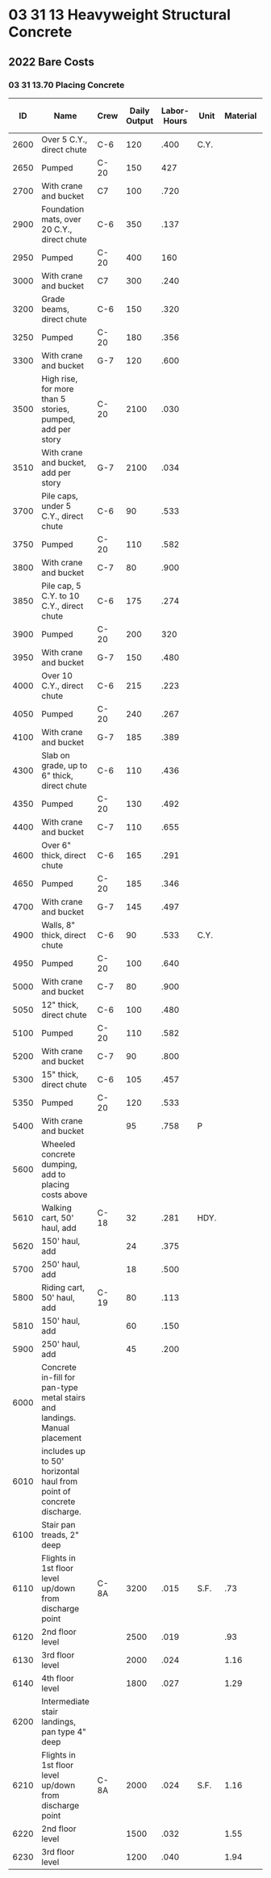 # 03 31 13 Heavyweight Structural Concrete

## 2022 Bare Costs

### 03 31 13.70 Placing Concrete

| ID    | Name                                                                 | Crew  | Daily Output | Labor-Hours | Unit | Material | Labor  | Equipment | Total  | Total Incl O&P |
|-------|----------------------------------------------------------------------|-------|--------------|-------------|------|----------|--------|-----------|--------|----------------|
| 2600  | Over 5 C.Y., direct chute                                            | C-6   | 120          | .400        | C.Y. |          | 18.90  | .46       | 19.36  | 28.50          |
| 2650  | Pumped                                                               | C-20  | 150          | 427         |      |          | 21     | 5.40      | 26.40  | 37             |
| 2700  | With crane and bucket                                                | C7    | 100          | .720        |      |          | 35.50  | 23.50     | 59     | 78.50          |
| 2900  | Foundation mats, over 20 C.Y., direct chute                          | C-6   | 350          | .137        |      |          | 6.45   | .16       | 6.61   | 9.80           |
| 2950  | Pumped                                                               | C-20  | 400          | 160         |      |          | 7.80   | 2.03      | 9.83   | 13.80          |
| 3000  | With crane and bucket                                                | C7    | 300          | .240        |      |          | 11.80  | 7.90      | 19.70  | 26.50          |
| 3200  | Grade beams, direct chute                                            | C-6   | 150          | .320        |      |          | 15.10  | .37       | 15.47  | 23             |
| 3250  | Pumped                                                               | C-20  | 180          | .356        |      |          | 17.30  | 4.50      | 21.80  | 30.50          |
| 3300  | With crane and bucket                                                | G-7   | 120          | .600        |      |          | 29.50  | 19.75     | 49.25  | 65.50          |
| 3500  | High rise, for more than 5 stories, pumped, add per story            | C-20  | 2100         | .030        |      |          | 1.48   | .39       | 1.87   | 2.62           |
| 3510  | With crane and bucket, add per story                                 | G-7   | 2100         | .034        |      |          | 1.69   | 1.13      | 2.82   | 3.75           |
| 3700  | Pile caps, under 5 C.Y., direct chute                                | C-6   | 90           | .533        |      |          | 25     | .62       | 25.62  | 38             |
| 3750  | Pumped                                                               | C-20  | 110          | .582        |      |          | 28.50  | 7.35      | 35.85  | 50             |
| 3800  | With crane and bucket                                                | C-7   | 80           | .900        |      |          | 44.50  | 29.50     | 74     | 98.50          |
| 3850  | Pile cap, 5 C.Y. to 10 C.Y., direct chute                            | C-6   | 175          | .274        |      |          | 12.95  | .32       | 13.27  | 19.55          |
| 3900  | Pumped                                                               | C-20  | 200          | 320         |      |          | 15.55  | 4.05      | 19.60  | 27.50          |
| 3950  | With crane and bucket                                                | G-7   | 150          | .480        |      |          | 23.50  | 15.80     | 39.30  | 52.50          |
| 4000  | Over 10 C.Y., direct chute                                           | C-6   | 215          | .223        |      |          | 10.55  | .26       | 10.81  | 15.95          |
| 4050  | Pumped                                                               | C-20  | 240          | .267        |      |          | 12.95  | 3.38      | 16.33  | 23             |
| 4100  | With crane and bucket                                                | G-7   | 185          | .389        |      |          | 19.15  | 12.80     | 31.95  | 42.50          |
| 4300  | Slab on grade, up to 6" thick, direct chute                          | C-6   | 110          | .436        |      |          | 20.50  | .51       | 21.01  | 31             |
| 4350  | Pumped                                                               | C-20  | 130          | .492        |      |          | 24.4   | 6.25      | 30.25  | 42.50          |
| 4400  | With crane and bucket                                                | C-7   | 110          | .655        |      |          | 32     | 21.50     | 53.50  | 71.50          |
| 4600  | Over 6" thick, direct chute                                          | C-6   | 165          | .291        |      |          | 13.75  | .34       | 14.09  | 21             |
| 4650  | Pumped                                                               | C-20  | 185          | .346        |      |          | 16.85  | 4.38      | 21.23  | 30             |
| 4700  | With crane and bucket                                                | G-7   | 145          | .497        |      |          | 24.50  | 16.35     | 40.85  | 54.50          |
| 4900  | Walls, 8" thick, direct chute                                        | C-6   | 90           | .533        | C.Y. |          | 25     | .62       | 25.62  | 38             |
| 4950  | Pumped                                                               | C-20  | 100          | .640        |      |          | 31     | 8.10      | 39.10  | 55             |
| 5000  | With crane and bucket                                                | C-7   | 80           | .900        |      |          | 44.50  | 29.50     | 74     | 98.50          |
| 5050  | 12" thick, direct chute                                              | C-6   | 100          | .480        |      |          | 22.50  | .56       | 23.06  | 34             |
| 5100  | Pumped                                                               | C-20  | 110          | .582        |      |          | 28.50  | 7.35      | 35.85  | 50             |
| 5200  | With crane and bucket                                                | C-7   | 90           | .800        |      |          | 39.50  | 26.50     | 66     | 87.50          |
| 5300  | 15" thick, direct chute                                              | C-6   | 105          | .457        |      |          | 21.50  | .53       | 22.03  | 32.50          |
| 5350  | Pumped                                                               | C-20  | 120          | .533        |      |          | 26     | 6.75      | 32.75  | 46             |
| 5400  | With crane and bucket                                                |       | 95           | .758        | P    |          | 37.50  | 25        | 62.50  | 83             |
| 5600  | Wheeled concrete dumping, add to placing costs above                 |       |              |             |      |          |        |           |        |                |
| 5610  | Walking cart, 50' haul, add                                          | C-18  | 32           | .281        | HDY. |          | 12.90  | 3.72      | 16.62  | 23.50          |
| 5620  | 150' haul, add                                                       |       | 24           | .375        |      |          | 17.20  | 4.95      | 22.15  | 31             |
| 5700  | 250' haul, add                                                       |       | 18           | .500        |      |          | 23     | 6.60      | 29.60  | 41.50          |
| 5800  | Riding cart, 50' haul, add                                           | C-19  | 80           | .113        |      |          | 5.15   | 1.75      | 6.90   | 9.60           |
| 5810  | 150' haul, add                                                       |       | 60           | .150        |      |          | 6.85   | 2.33      | 9.18   | 12.80          |
| 5900  | 250' haul, add                                                       |       | 45           | .200        |      |          | 9.15   | 3.10      | 12.25  | 17.05          |
| 6000  | Concrete in-fill for pan-type metal stairs and landings. Manual placement |   |              |             |      |          |        |           |        |                |
| 6010  | includes up to 50' horizontal haul from point of concrete discharge.  |      |              |             |      |          |        |           |        |                |
| 6100  | Stair pan treads, 2" deep                                            |       |              |             |      |          |        |           |        |                |
| 6110  | Flights in 1st floor level up/down from discharge point               | C-8A  | 3200         | .015        | S.F. | .73      |        |           | .73    | 1.08           |
| 6120  | 2nd floor level                                                      |       | 2500         | .019        |      | .93      |        |           | .93    | 1.38           |
| 6130  | 3rd floor level                                                      |       | 2000         | .024        |      | 1.16     |        |           | 1.16   | 1.72           |
| 6140  | 4th floor level                                                      |       | 1800         | .027        |      | 1.29     |        |           | 1.29   | 1.91           |
| 6200  | Intermediate stair landings, pan type 4" deep                        |       |              |             |      |          |        |           |        |                |
| 6210  | Flights in 1st floor level up/down from discharge point               | C-8A  | 2000         | .024        | S.F. | 1.16     |        |           | 1.16   | 1.72           |
| 6220  | 2nd floor level                                                      |       | 1500         | .032        |      | 1.55     |        |           | 1.55   | 2.29           |
| 6230  | 3rd floor level                                                      |       | 1200         | .040        |      | 1.94     |        |           | 1.94   | 2.87           |
